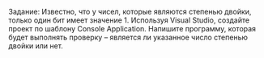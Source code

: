 Задание:
Известно, что у чисел, которые являются степенью двойки, только один бит имеет значение 1.
Используя Visual Studio, создайте проект по шаблону Console Application.
Напишите программу, которая будет выполнять проверку – является ли указанное число степенью
двойки или нет.
